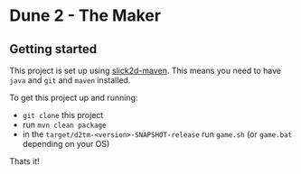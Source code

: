 # Dune 2 - The Maker

## Getting started
This project is set up using [slick2d-maven](https://github.com/nguillaumin/slick2d-maven). This means you need to
have `java` and `git` and `maven` installed.

To get this project up and running:
- `git clone` this project
- run `mvn clean package`
- in the `target/d2tm-<version>-SNAPSHOT-release` run `game.sh` (or `game.bat` depending on your OS)

Thats it!



